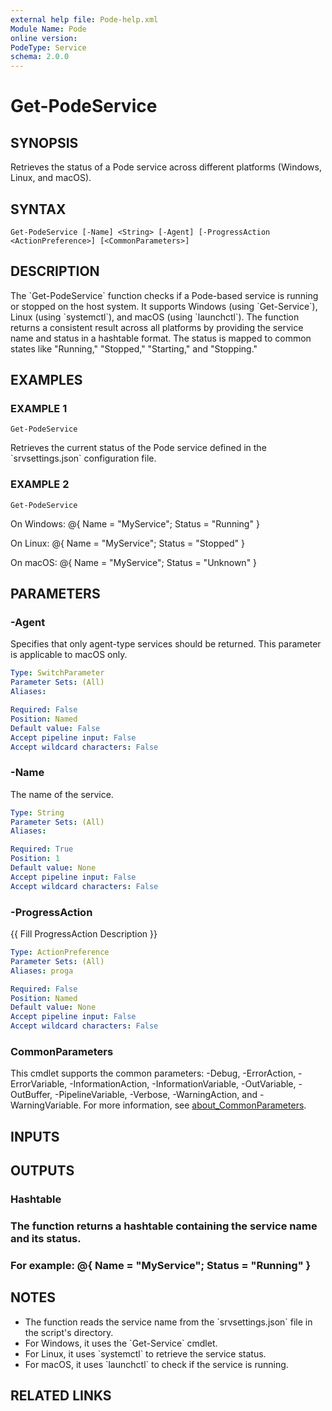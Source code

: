 ```yaml
---
external help file: Pode-help.xml
Module Name: Pode
online version:
PodeType: Service
schema: 2.0.0
---
```


# Get-PodeService

## SYNOPSIS
Retrieves the status of a Pode service across different platforms (Windows, Linux, and macOS).

## SYNTAX

```
Get-PodeService [-Name] <String> [-Agent] [-ProgressAction <ActionPreference>] [<CommonParameters>]
```

## DESCRIPTION
The \`Get-PodeService\` function checks if a Pode-based service is running or stopped on the host system.
It supports Windows (using \`Get-Service\`), Linux (using \`systemctl\`), and macOS (using \`launchctl\`).
The function returns a consistent result across all platforms by providing the service name and status in
a hashtable format.
The status is mapped to common states like "Running," "Stopped," "Starting," and "Stopping."

## EXAMPLES

### EXAMPLE 1
```
Get-PodeService
```

Retrieves the current status of the Pode service defined in the \`srvsettings.json\` configuration file.

### EXAMPLE 2
```
Get-PodeService
```

On Windows:
@{ Name = "MyService"; Status = "Running" }

On Linux:
@{ Name = "MyService"; Status = "Stopped" }

On macOS:
@{ Name = "MyService"; Status = "Unknown" }

## PARAMETERS

### -Agent
Specifies that only agent-type services should be returned.
This parameter is applicable to macOS only.

```yaml
Type: SwitchParameter
Parameter Sets: (All)
Aliases:

Required: False
Position: Named
Default value: False
Accept pipeline input: False
Accept wildcard characters: False
```

### -Name
The name of the service.

```yaml
Type: String
Parameter Sets: (All)
Aliases:

Required: True
Position: 1
Default value: None
Accept pipeline input: False
Accept wildcard characters: False
```

### -ProgressAction
{{ Fill ProgressAction Description }}

```yaml
Type: ActionPreference
Parameter Sets: (All)
Aliases: proga

Required: False
Position: Named
Default value: None
Accept pipeline input: False
Accept wildcard characters: False
```

### CommonParameters
This cmdlet supports the common parameters: -Debug, -ErrorAction, -ErrorVariable, -InformationAction, -InformationVariable, -OutVariable, -OutBuffer, -PipelineVariable, -Verbose, -WarningAction, and -WarningVariable. For more information, see [about_CommonParameters](http://go.microsoft.com/fwlink/?LinkID=113216).

## INPUTS

## OUTPUTS

### Hashtable
###     The function returns a hashtable containing the service name and its status.
###     For example: @{ Name = "MyService"; Status = "Running" }
## NOTES
- The function reads the service name from the \`srvsettings.json\` file in the script's directory.
- For Windows, it uses the \`Get-Service\` cmdlet.
- For Linux, it uses \`systemctl\` to retrieve the service status.
- For macOS, it uses \`launchctl\` to check if the service is running.

## RELATED LINKS
